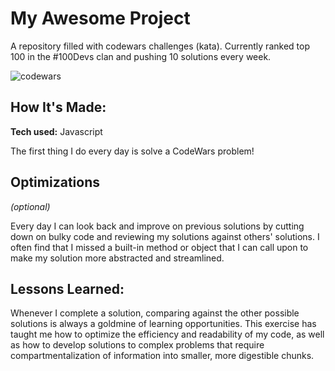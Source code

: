 # My Awesome Project
A repository filled with codewars challenges (kata). Currently ranked top 100 in the #100Devs clan and pushing 10 solutions every week.

![codewars](https://github.com/tacbodell/codewars/assets/98131408/a999d8d6-5480-4c61-85c9-e6d8b9ea4156)


## How It's Made:

**Tech used:** Javascript

The first thing I do every day is solve a CodeWars problem!

## Optimizations
*(optional)*

Every day I can look back and improve on previous solutions by cutting down on bulky code and reviewing my solutions against others' solutions. I often find that I missed a built-in method or object that I can call upon to make my solution more abstracted and streamlined.

## Lessons Learned:
Whenever I complete a solution, comparing against the other possible solutions is always a goldmine of learning opportunities. This exercise has taught me how to optimize the efficiency and readability of my code, as well as how to develop solutions to complex problems that require compartmentalization of information into smaller, more digestible chunks.



